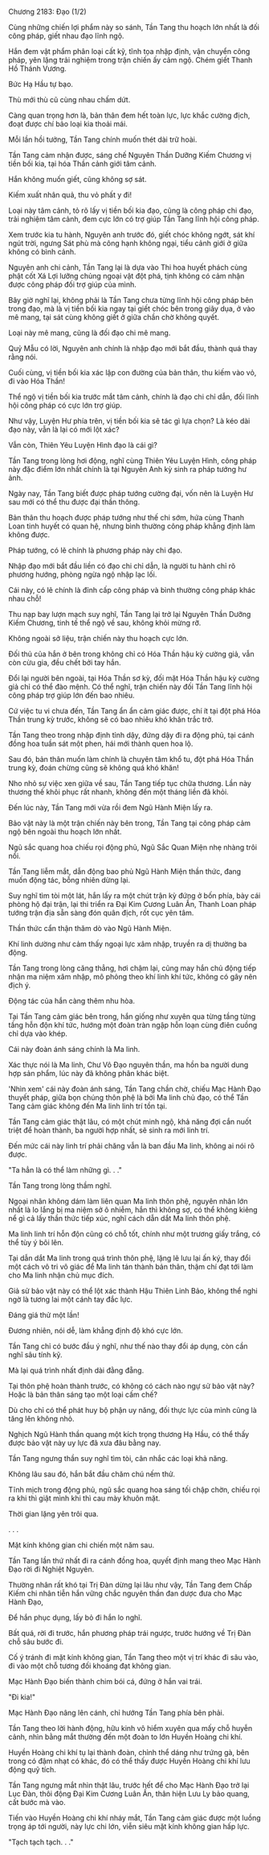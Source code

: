 




Chương 2183: Đạo (1/2)


Cùng những chiến lợi phẩm này so sánh, Tần Tang thu hoạch lớn nhất là đối công pháp, giết nhau đạo lĩnh ngộ.

Hắn đem vật phẩm phân loại cất kỹ, tĩnh tọa nhập định, vận chuyển công pháp, yên lặng trải nghiệm trong trận chiến ấy cảm ngộ. Chém giết Thanh Hồ Thánh Vương.

Bức Hạ Hầu tự bạo.

Thù mới thù cũ cùng nhau chấm dứt.

Càng quan trọng hơn là, bản thân đem hết toàn lực, lực khắc cường địch, đoạt được chí bảo loại kia thoải mái.

Mỗi lần hồi tưởng, Tần Tang chính muốn thét dài trữ hoài.

Tần Tang cảm nhận được, sáng chế Nguyên Thần Dưỡng Kiếm Chương vị tiền bối kia, tại hóa Thần cảnh giới tâm cảnh.

Hắn không muốn giết, cũng không sợ sát.

Kiếm xuất nhân quả, thu vỏ phất y đi!

Loại này tâm cảnh, tỏ rõ lấy vị tiền bối kia đạo, cũng là công pháp chi đạo, trải nghiệm tâm cảnh, đem cực lớn có trợ giúp Tần Tang lĩnh hội công pháp.

Xem trước kia tu hành, Nguyên anh trước đó, giết chóc không ngớt, sát khí ngút trời, ngưng Sát phù mà công hạnh không ngại, tiểu cảnh giới ở giữa không có bình cảnh.

Nguyên anh chi cảnh, Tần Tang lại là dựa vào Thi hoa huyết phách cùng phật cốt Xá Lợi lưỡng chủng ngoại vật đột phá, tịnh không có cảm nhận được công pháp đối trợ giúp của mình.

Bây giờ nghĩ lại, không phải là Tần Tang chưa từng lĩnh hội công pháp bên trong đạo, mà là vị tiền bối kia ngay tại giết chóc bên trong giãy dụa, ở vào mê mang, tại sát cùng không giết ở giữa chần chờ không quyết.

Loại này mê mang, cũng là đối đạo chi mê mang.

Quỷ Mẫu có lời, Nguyên anh chính là nhập đạo mới bắt đầu, thành quá thay rằng nói.

Cuối cùng, vị tiền bối kia xác lập con đường của bản thân, thu kiếm vào vỏ, đi vào Hóa Thần!

Thể ngộ vị tiền bối kia trước mắt tâm cảnh, chính là đạo chi chỉ dẫn, đối lĩnh hội công pháp có cực lớn trợ giúp.

Như vậy, Luyện Hư phía trên, vị tiền bối kia sẽ tác gì lựa chọn? Là kéo dài đạo này, vẫn là lại có mới lột xác?

Vẫn còn, Thiên Yêu Luyện Hình đạo là cái gì?

Tần Tang trong lòng hơi động, nghĩ cùng Thiên Yêu Luyện Hình, công pháp này đặc điểm lớn nhất chính là tại Nguyên Anh kỳ sinh ra pháp tướng hư ảnh.

Ngày nay, Tần Tang biết được pháp tướng cường đại, vốn nên là Luyện Hư sau mới có thể thu được đại thần thông.

Bản thân thu hoạch được pháp tướng như thế chi sớm, hứa cùng Thanh Loan tinh huyết có quan hệ, nhưng bình thường công pháp khẳng định làm không được.

Pháp tướng, có lẽ chính là phương pháp này chi đạo.

Nhập đạo mới bắt đầu liền có đạo chi chỉ dẫn, là người tu hành chỉ rõ phương hướng, phòng ngừa ngộ nhập lạc lối.

Cái này, có lẽ chính là đỉnh cấp công pháp và bình thường công pháp khác nhau chỗ!

Thu nạp bay lượn mạch suy nghĩ, Tần Tang lại trở lại Nguyên Thần Dưỡng Kiếm Chương, tinh tế thể ngộ về sau, không khỏi mừng rỡ.

Không ngoài sở liệu, trận chiến này thu hoạch cực lớn.

Đối thủ của hắn ở bên trong không chỉ có Hóa Thần hậu kỳ cường giả, vẫn còn cừu gia, đều chết bởi tay hắn.

Đổi lại người bên ngoài, tại Hóa Thần sơ kỳ, đối mặt Hóa Thần hậu kỳ cường giả chỉ có thể đào mệnh. Có thể nghĩ, trận chiến này đối Tần Tang lĩnh hội công pháp trợ giúp lớn đến bao nhiêu.

Cứ việc tu vi chưa đến, Tần Tang ẩn ẩn cảm giác được, chí ít tại đột phá Hóa Thần trung kỳ trước, không sẽ có bao nhiêu khó khăn trắc trở.

Tần Tang theo trong nhập định tỉnh dậy, đứng dậy đi ra động phủ, tại cánh đồng hoa tuần sát một phen, hái mới thành quen hoa lộ.

Sau đó, bản thân muốn làm chính là chuyên tâm khổ tu, đột phá Hóa Thần trung kỳ, đoán chừng cũng sẽ không quá khó khăn!

Nho nhỏ sự việc xen giữa về sau, Tần Tang tiếp tục chữa thương. Lần này thương thế khôi phục rất nhanh, không đến một tháng liền đã khỏi.

Đến lúc này, Tần Tang mới vừa rồi đem Ngũ Hành Miện lấy ra.

Bảo vật này là một trận chiến này bên trong, Tần Tang tại công pháp cảm ngộ bên ngoài thu hoạch lớn nhất.

Ngũ sắc quang hoa chiếu rọi động phủ, Ngũ Sắc Quan Miện nhẹ nhàng trôi nổi.

Tần Tang liễm mắt, dẫn động bao phủ Ngũ Hành Miện thần thức, đang muốn động tác, bỗng nhiên dừng lại.

Suy nghĩ tìm tòi một lát, hắn lấy ra một chút trận kỳ đứng ở bốn phía, bày cái phòng hộ đại trận, lại thi triển ra Đại Kim Cương Luân Ấn, Thanh Loan pháp tướng trận địa sẵn sàng đón quân địch, rốt cục yên tâm.

Thần thức cẩn thận thăm dò vào Ngũ Hành Miện.

Khí linh dường như cảm thấy ngoại lực xâm nhập, truyền ra dị thường ba động.

Tần Tang trong lòng căng thẳng, hơi chậm lại, cũng may hắn chủ động tiếp nhận ma niệm xâm nhập, mô phỏng theo khí linh khí tức, không có gây nên địch ý.

Động tác của hắn càng thêm nhu hòa.

Tại Tần Tang cảm giác bên trong, hắn giống như xuyên qua từng tầng từng tầng hỗn độn khí tức, hướng một đoàn tràn ngập hỗn loạn cùng điên cuồng chỉ dựa vào khép.

Cái này đoàn ánh sáng chính là Ma linh.

Xác thực nói là Ma linh, Chư Vô Đạo nguyên thần, ma hồn ba người dung hợp sản phẩm, lúc này đã không phân khác biệt.

'Nhìn xem' cái này đoàn ánh sáng, Tần Tang chần chờ, chiếu Mạc Hành Đạo thuyết pháp, giữa bọn chúng thôn phệ là bởi Ma linh chủ đạo, có thể Tần Tang cảm giác không đến Ma linh linh trí tồn tại.

Tần Tang cảm giác thật lâu, có một chút minh ngộ, khả năng đợi cắn nuốt triệt để hoàn thành, ba người hợp nhất, sẽ sinh ra mới linh trí.

Đến mức cái này linh trí phải chăng vẫn là ban đầu Ma linh, không ai nói rõ được.

"Ta hẳn là có thể làm những gì. . ."

Tần Tang trong lòng thầm nghĩ.

Ngoại nhân không dám làm liên quan Ma linh thôn phệ, nguyên nhân lớn nhất là lo lắng bị ma niệm sở ô nhiễm, hắn thì không sợ, có thể không kiêng nể gì cả lấy thần thức tiếp xúc, nghĩ cách dẫn dắt Ma linh thôn phệ.

Ma linh linh trí hỗn độn cũng có chỗ tốt, chính như một trương giấy trắng, có thể tùy ý bôi lên.

Tại dẫn dắt Ma linh trong quá trình thôn phệ, lặng lẽ lưu lại ấn ký, thay đổi một cách vô tri vô giác để Ma linh tán thành bản thân, thậm chí đạt tới làm cho Ma linh nhận chủ mục đích.

Giả sử bảo vật này có thể lột xác thành Hậu Thiên Linh Bảo, không thể nghi ngờ là tương lai một cánh tay đắc lực.

Đáng giá thử một lần!

Đương nhiên, nói dễ, làm khẳng định độ khó cực lớn.

Tần Tang chỉ có bước đầu ý nghĩ, như thế nào thay đổi áp dụng, còn cần nghĩ sâu tính kỹ.

Mà lại quá trình nhất định dài đằng đẵng.

Tại thôn phệ hoàn thành trước, có không có cách nào ngự sử bảo vật này? Hoặc là bản thân sáng tạo một loại cấm chế?

Dù cho chỉ có thể phát huy bộ phận uy năng, đối thực lực của mình cũng là tăng lên không nhỏ.

Nghịch Ngũ Hành thần quang một kích trọng thương Hạ Hầu, có thể thấy được bảo vật này uy lực đã xưa đâu bằng nay.

Tần Tang ngưng thần suy nghĩ tìm tòi, cân nhắc các loại khả năng.

Không lâu sau đó, hắn bắt đầu chăm chú nếm thử.

Tĩnh mịch trong động phủ, ngũ sắc quang hoa sáng tối chập chờn, chiếu rọi ra khi thì giật mình khi thì cau mày khuôn mặt.

Thời gian lặng yên trôi qua.

. . .

Mặt kính không gian chi chiến một năm sau.

Tần Tang lần thứ nhất đi ra cánh đồng hoa, quyết định mang theo Mạc Hành Đạo rời đi Nghiệt Nguyên.

Thường nhân rất khó tại Trị Đàn dừng lại lâu như vậy, Tần Tang đem Chấp Kiếm chi nhân tiễn hắn vững chắc nguyên thần đan dược đưa cho Mạc Hành Đạo,

Để hắn phục dụng, lấy bỏ đi hắn lo nghĩ.

Bất quá, rời đi trước, hắn phương pháp trái ngược, trước hướng về Trị Đàn chỗ sâu bước đi.

Cố ý tránh đi mặt kính không gian, Tần Tang theo một vị trí khác đi sâu vào, đi vào một chỗ tương đối khoáng đạt không gian.

Mạc Hành Đạo biến thành chim bói cá, đứng ở hắn vai trái.

"Đi kia!"

Mạc Hành Đạo nâng lên cánh, chỉ hướng Tần Tang phía bên phải.

Tần Tang theo lời hành động, hữu kinh vô hiểm xuyên qua mấy chỗ huyễn cảnh, nhìn bằng mắt thường đến một đoàn to lớn Huyền Hoàng chi khí.

Huyền Hoàng chi khí tụ lại thành đoàn, chỉnh thể dáng như trứng gà, bên trong có đậm nhạt có khác, đó có thể thấy được Huyền Hoàng chi khí lưu động quỹ tích.

Tần Tang ngưng mắt nhìn thật lâu, trước hết để cho Mạc Hành Đạo trở lại Lục Đàn, thôi động Đại Kim Cương Luân Ấn, thân hiện Lưu Ly bảo quang, cất bước mà vào.

Tiến vào Huyền Hoàng chi khí nháy mắt, Tần Tang cảm giác được một luồng trọng áp tới người, này lực chi lớn, viễn siêu mặt kính không gian hấp lực.

"Tạch tạch tạch. . ."




